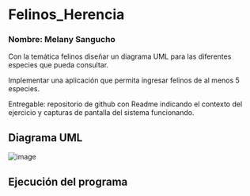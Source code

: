 ﻿# Felinos_Herencia
### Nombre: Melany Sangucho
Con la temática felinos diseñar un diagrama UML para las diferentes especies que pueda consultar.

Implementar una aplicación que permita ingresar felinos de al menos 5 especies.

Entregable: repositorio de github con Readme indicando el contexto del ejercicio y capturas de pantalla del sistema funcionando.
## Diagrama UML
![image](https://github.com/SanguchoMela/Herencia_Felinos/assets/117743859/99d2da62-737b-48fb-8832-6fd016732391)

## Ejecución del programa
